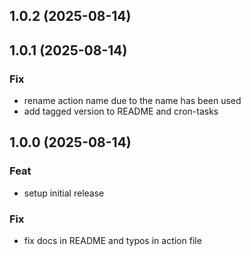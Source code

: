 ## 1.0.2 (2025-08-14)

## 1.0.1 (2025-08-14)

### Fix

- rename action name due to the name has been used
- add tagged version to README and cron-tasks

## 1.0.0 (2025-08-14)

### Feat

- setup initial release

### Fix

- fix docs in README and typos in action file
